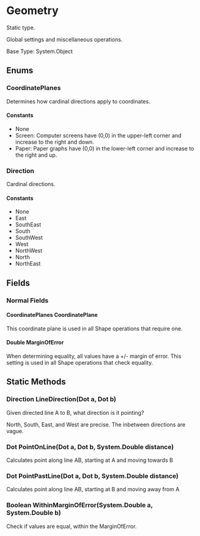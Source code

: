 # Geometry

Static type.

Global settings and miscellaneous operations.

Base Type: System.Object

## Enums

### CoordinatePlanes

Determines how cardinal directions apply to coordinates.

#### Constants

* None  
* Screen: Computer screens have (0,0) in the upper-left corner and increase to the right and down.  
* Paper: Paper graphs have (0,0) in the lower-left corner and increase to the right and up.  

### Direction

Cardinal directions.

#### Constants

* None  
* East  
* SouthEast  
* South  
* SouthWest  
* West  
* NorthWest  
* North  
* NorthEast  

## Fields

### Normal Fields

#### CoordinatePlanes CoordinatePlane

This coordinate plane is used in all Shape operations that require one.

#### Double MarginOfError

When determining equality, all values have a +/- margin of error. This setting is used in all Shape operations that check equality.

## Static Methods

### Direction LineDirection(Dot a, Dot b)

Given directed line A to B, what direction is it pointing?

North, South, East, and West are precise. The inbetween directions are vague.

### Dot PointOnLine(Dot a, Dot b, System.Double distance)

Calculates point along line AB, starting at A and moving towards B

### Dot PointPastLine(Dot a, Dot b, System.Double distance)

Calculates point along line AB, starting at B and moving away from A

### Boolean WithinMarginOfError(System.Double a, System.Double b)

Check if values are equal, within the MarginOfError.

